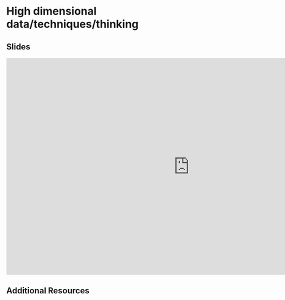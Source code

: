 # High dimensional data/techniques/thinking

## Slides

<iframe src="https://docs.google.com/presentation/d/e/2PACX-1vS9tWlzsoIc0RzG45ZYdnmHYH2_AkV8umoazDc9fm-rsPxFjO5oyW52TZ67QUvYVvcvl6FJ8OAt2JQn/embed?" frameborder="0" width="960" height="569" allowfullscreen="true" mozallowfullscreen="true" webkitallowfullscreen="true"></iframe>

## Additional Resources